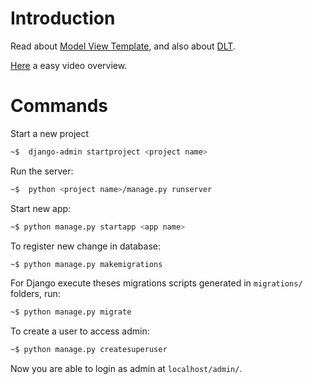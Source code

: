 
# Introduction

Read about [Model View Template](https://www.geeksforgeeks.org/django-project-mvt-structure/),
and also about [DLT](https://docs.djangoproject.com/en/4.1/ref/templates/language/).

[Here](https://www.youtube.com/watch?v=ao8pCrRqKOs) a easy video overview.

# Commands

Start a new project

```bash
~$  django-admin startproject <project name>
```
Run the server:

```bash
~$  python <project name>/manage.py runserver 
```


Start new app:

```bash 
~$ python manage.py startapp <app name>
```

To register new change in database:

```bash 
~$ python manage.py makemigrations
```

For Django execute theses migrations scripts generated in ```migrations/``` folders, run: 

```bash 
~$ python manage.py migrate
```

To create a user to access admin:

```bash 
~$ python manage.py createsuperuser
```

Now you are able to login as admin at ```localhost/admin/```.